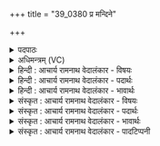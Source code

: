 +++
title = "39_0380 प्र मन्दिने"

+++
<details><summary>पदपाठः</summary>

प्रं꣢। म꣣न्दि꣡ने꣢। पि꣣तुम꣢त्। अ꣣र्चत। व꣡चः꣢꣯। यः। कृ꣣ष्ण꣡ग꣢र्भाः। कृ꣣ष्ण꣢। ग꣣र्भाः। निर꣡ह꣢न्। निः꣣। अ꣡ह꣢꣯न्। ऋ꣣जि꣡श्व꣢ना। अ꣣वस्य꣡वः꣢। वृ꣡ष꣢꣯णम्। व꣡ज्र꣢꣯दक्षिणम्। व꣡ज्र꣢꣯। द꣣क्षिणम्। मरु꣡त्व꣢न्तम्। स꣣ख्या꣡य꣢। स꣣। ख्या꣡य꣢꣯। हु꣣वेमहि। ३८०।
</details>

<details><summary>अधिमन्त्रम् (VC)</summary>

- इन्द्रः
- कुत्स आङ्गिरसः
- जगती
- निषादः
- ऐन्द्रं काण्डम्
</details>

<details><summary>हिन्दी : आचार्य रामनाथ वेदालंकार - विषयः</summary>

अगले मन्त्र में परमात्मा और आचार्य के गुण-कर्मों का वर्णन किया गया है।
</details>

<details><summary>हिन्दी : आचार्य रामनाथ वेदालंकार - पदार्थः</summary>

पदार्थान्वयभाषाः -  प्रथम—परमात्मा के पक्ष में। हे मनुष्यो ! तुम (मन्दिने) आनन्दयुक्त तथा आनन्दप्रदाता इन्द्र जगदीश्वर के लिए (पितुमत्) श्रद्धारूप रस से युक्त (वचः) स्तुतिवचन को (प्र अर्चत) प्रेरित करो, (यः) जो जगदीश्वर (ऋजिश्वना) सीधी जानेवाली किरणों से युक्त सूर्य के द्वारा (कृष्णगर्भाः) अन्धकारपूर्ण रात्रियों को (निरहन्) नष्ट करता है। आओ, (अवस्यवः) रक्षा की कामनावाले हम-तुम (वृषणम्) बादल से वर्षा करनेवाले अथवा सुखों के वर्षक, (वज्रदक्षिणम्) न्यायदण्ड जिसके प्रताप को बढ़ानेवाला है ऐसे, (मरुत्वन्तम्) प्रशस्त प्राणोंवाले इन्द्र जगदीश्वर को (सख्याय) मित्रता के लिए (हुवेमहि) पुकारें ॥ द्वितीय—गुरु-शिष्य के पक्ष में। हे सहपाठियो ! तुम (मन्दिने) आनन्ददाता तथा विद्या के ऐश्वर्य से युक्त आचार्य के लिए (पितुमत्) उत्कृष्ट अन्न सहित (वचः) आदरपूर्ण प्रियवचन (प्र अर्चत) उच्चारण करो, (यः) जो आचार्य (ऋजिश्वना) सरल शिक्षापद्धति से (कृष्णगर्भाः) काला अज्ञान जिनके गर्भ में है, ऐसी अविद्या-रात्रियों को (निरहन्) नष्ट करता है। (अवस्यवः)विद्या की तृप्ति को चाहनेवाले हम-तुम (वृषणम्) सद्गुणों की वर्षा करनेवाले, (वज्रदक्षिणम्) कुपथ से हटानेवाला है विद्यादान जिसका ऐसे, और (मरुत्वन्तम्) विद्यायज्ञ के ऋत्विज् प्रशस्त विद्वान् अध्यापक जिसके पास हैं, ऐसे आचार्य को (सख्याय) मैत्री के लिए (हुवेमहि) स्वीकार करें ॥११॥ इस मन्त्र में श्लेष अलङ्कार है ॥११॥
</details>

<details><summary>हिन्दी : आचार्य रामनाथ वेदालंकार - भावार्थः</summary>

भावार्थभाषाः -  अहो, परमेश्वर हमारे प्रति कैसी मित्रता का निर्वाह करता है ! सर्वत्र व्याप्त हुई रात्रि के अन्धकार को निवारण करने और वर्षा करने में क्या हम जैसों का सामर्थ्य हो सकता है? वही हमारे उपकार के लिए इस प्रकार के विविध कर्मों को विना हमसे कोई शुल्क लिये कर रहा है। गुरु का भी हमारे प्रति कैसा महान् उपकार है, जो समस्त अविद्या-रात्रि को हटाकर ज्ञान की वर्षा से हमारी अन्तःकरण की भूमि को सरस करता है। इसलिए परमेश्वर और गुरु का हमें सर्वात्मना पूजन और सत्कार करना चाहिए ॥११॥ इस मन्त्र पर भरतस्वामी ने यह इतिहास लिखा है कि यह गर्भस्राविणी उपनिषद् है। कृष्ण नाम का एक असुर था, उस कृष्ण से गर्भवती हुई उसकी भार्याओं को इन्द्र ने गर्भ नष्ट करने के लिए मार डाला था। ऋजिश्वा नामक राजर्षि कृष्णासुर का शत्रु था, उसके हितार्थ ही इन्द्र ने कृष्णासुर का भी वध कर दिया और उसके पुत्र भी उत्पन्न न हों, इस हेतु से उसकी गर्भवती भार्याओं का भी वध कर दिया। सायण ने भी अपने भाष्य में ऐसा ही इतिहास लिखा है। किन्तु यह कल्पना का विलासमात्र है, इसमें वास्तविकता कुछ नहीं है। सत्यव्रत सामश्रमी ने सायण की व्याख्या को अरुचिकर मानते हुए टिप्पणी दी है कि—यहाँ विवरणकार का व्याख्यान अधिक उत्कृष्ट है, जिसने आधिदैविक अर्थ करते हुए लिखा है कि ‘कृष्णगर्भाः’ का तात्पर्य है काले मेघ में गर्भरूप से रहनेवाले जल, जिन्हें इन्द्र उनमें से निकालकर बरसा देता है। ‘निरहन्’ में हन् धातु अन्तर्णीतण्यर्थ है, जिसका अर्थ निकालना या नीचे गिरा देना है’’ ॥ इस दशति में इन्द्र की महिमा वर्णित होने, उसके स्तोत्र गाने के लिए प्रेरणा होने, द्यावापृथिवी के भी उसी के धर्म से धृत होने तथा इन्द्र नाम से राजा के भी कर्तव्य का वर्णन होने से इस दशति के विषय की पूर्व दशति के विषय के साथ संगति है ॥ चतुर्थ प्रपाठक में द्वितीय अर्ध की चतुर्थ दशति समाप्त ॥ चतुर्थ अध्याय में तृतीय खण्ड समाप्त ॥
</details>

<details><summary>संस्कृत : आचार्य रामनाथ वेदालंकार - विषयः</summary>

अथ परमात्मन आचार्यस्य च गुणकर्माणि वर्णयति।
</details>

<details><summary>संस्कृत : आचार्य रामनाथ वेदालंकार - पदार्थः</summary>

पदार्थान्वयभाषाः -  प्रथमः—परमात्मपरः। हे जनाः ! यूयम् (मन्दिने) आनन्दिताय आनन्दप्रदाय च इन्द्राय जगदीश्वराय। मदि स्तुतिमोदमदस्वप्नकान्तिगतिषु इति धातोस्ताच्छील्ये णिनिः। (पितुमत्) श्रद्धारूपेण रसेन युक्तम्। ‘तव त्ये पितो रसा रजांस्यनु विष्ठिताः। ऋ० १।१८७।४’ इति श्रुतेः, तत्रैव ‘यत् ते सोम। ऋ० १।१८७।९’ इत्युक्तेश्च पितुर्वै रसमयः सोमः। (वचः) स्तुतिवचनम् (प्र अर्चत) प्रेरयत, (यः) यो जगदीश्वरः (ऋजिश्वना) ऋजयः सरलगामिनः श्वानः किरणा यस्य स ऋजिश्वा सूर्यः तेन (कृष्णगर्भाः) कृष्णं तमः (गर्भे) यासां ताः कृष्णगर्भाः रात्रीः (निरहन्) निर्हन्ति। आगच्छत, (अवस्यवः) रक्षणं कामयमानाः यूयं वयम् च। अवस् शब्दात् आत्मन इच्छार्थे क्यच्, ‘क्याच्छन्दसि। अ० ३।२।१७०’ इति उः प्रत्ययः। (वृषणम्) मेघाद् वृष्टिकर्तारं सुखवर्षकं वा, (वज्रदक्षिणम्) वज्रः न्यायदण्डः दक्षिणः प्रतापवृद्धिकरो यस्य तम्। दक्षतिः समर्द्धयतिकर्मा निरुक्ते १।६। (मरुत्वन्तम्) प्रशस्तप्राणम् इन्द्रं जगदीश्वरम् (सख्याय) सखिभावाय (हुवेमहि) आह्वयेम। ह्वेञ् धातोर्लिङि छान्दसं रूपम्। ‘हुवेम ह्वयेम’ इति निरुक्तम् ११।३१ ॥ अथ द्वितीयः—गुरुशिष्यपरः। हे सहाध्यायिनः ! यूयम् (मन्दिने) मोदप्रदाय इन्द्राय विद्यैश्वर्ययुक्ताय आचार्याय (पितुमत्) उत्कृष्टान्नसहितम्। पितुरित्यन्ननाम, पातेर्वा पिबतेर्वा प्यायतेर्वा। निरु० ९।२४। (वचः) आदरपूर्णं प्रियवचनम् (प्र अर्चत) उच्चारयत, (यः) आचार्यः (ऋजिश्वना२) ऋजुगतियुक्तेन अध्यापनमार्गेण, सरलशिक्षापद्धत्येत्यर्थः। ऋजि ऋजु यथा स्यात्तथा श्वयति गच्छतीति ऋजिश्वा सरलोऽध्यापनमार्गः तेन। (कृष्णगर्भाः) कृष्णम् अज्ञानं गर्भे यासां ताः अविद्यारात्रीः (निरहन्) हिनस्ति। (अवस्यवः) अवः विद्यातृप्तिम् इच्छवः यूयम् वयं च। अव रक्षणगतिकान्तिप्रीतितृप्त्यादिषु, अत्र तृप्त्यर्थे ग्राह्यः। (वृषणम्) सद्गुणवर्षकम्, (वज्रदक्षिणम्३) वज्रा कुपथाद् वर्जनकरी दक्षिणा विद्यादत्तिः यस्य तम्। वज्रः वर्जयतीति सतः। निरु० ३।११। (मरुत्वन्तम्४) प्रशस्ताः मरुतः विद्यायज्ञस्य ऋत्विजः विद्वांसोऽध्यापकाः यस्य तम् इन्द्रम् आचार्यम्। मरुत इति ऋत्विङ्नाम। निघं० ३।१८। (सख्याय) सखित्वाय (हुवेमहि) स्वीकुर्याम। हु दानादनयोः, आदाने चेत्येके ॥११॥५ अत्र श्लेषालङ्कारः ॥११॥
</details>

<details><summary>संस्कृत : आचार्य रामनाथ वेदालंकार - भावार्थः</summary>

भावार्थभाषाः -  अहो, कीदृशं सख्यं परमेश्वरोऽस्मान् प्रति निर्वहति। सर्वत्र व्याप्ताया रात्रेन्धकारनिवारणे वृष्टिकरणे वा किमस्मादृशां सामर्थ्यम् ! स एवास्मदुपकाराय निश्शुल्कमेव तादृशानि विविधानि कर्माणि करोति। गुरोरप्यस्मान् प्रति कीदृशो महानुपकारो यो हि सकलामप्यविद्यानिशां निरस्य ज्ञानवृष्ट्यास्माकमन्तःकरणभूमिं सरसयति। अतः परमेश्वरो गुरुश्चास्माभिः सर्वात्मना पूजनीयः सत्करणीयश्च ॥११॥ अत्र भरतस्वामी इतिहासं प्रदर्शयन्नाह—“एषा गर्भस्राविणी उपनिषत्।....यः इन्द्रः कृष्णगर्भाः कृष्णेन असुरेण आहितगर्भाः कृष्णस्य भार्याः निरहन् निर्जघान, गर्भच्यावनाय। ऋजिश्वना राजर्षिणा हेतुना, तदर्थमित्यर्थः। ऋजिश्वनः शत्रुः कृष्णः। तं कृष्णं हत्वा तस्य सन्तानाभावाय गर्भानपि जघान” इति। सायणोऽपि६ तादृशमेवेतिहासं व्याजहार। तत्तु कल्पनाविलसितमेव, नात्र वस्तुतत्त्वं किञ्चिदित्यध्यवसेयम्। सत्यव्रतसामश्रमिणः सायणीयं व्याख्यानमरुचिकरं मन्यमाना आहुः—“विवरणकारस्य व्याख्यानमुत्कृष्टतरम्। तथाहि—कृष्णगर्भाः कृष्णो मेघः तस्य गर्भभूता आपः निरहन्। हन्तिर्गत्यर्थः अन्तर्णीतण्यर्थश्च द्रष्टव्यः। निर्गमितवान् पातितवानित्यर्थः।” इति ॥ अत्रेन्द्रमहिमवर्णनात्, तत्स्तोत्रं गातुं प्रेरणाद्, द्यावापृथिव्योरपि तद्धर्मधृतत्ववर्णनाद्, इन्द्रनाम्ना नृपतेरपि कर्तव्यवर्णनाच्चैतद्दशत्यर्थस्य पूर्वदशत्यर्थेन संगतिरस्तीति विजानीत ॥ इति चतुर्थे प्रपाठके द्वितीयार्धे चतुर्थी दशतिः ॥ इति चतुर्थेऽध्याये तृतीयः खण्डः ॥
</details>

<details><summary>संस्कृत : आचार्य रामनाथ वेदालंकार - पादटिप्पनी</summary>

टिप्पणी:   १. ऋ० १।१०१।१, ‘हुवेमहि’ इत्यत्र ‘हवामहे’ इति पाठः। २. ऋजवः सरलाः श्वानो वृद्धयो यस्मिन्नध्ययने तेन—इति ऋ० १।१०१।१ भाष्ये द०। ३. वज्रा अविद्याच्छेदिका दक्षिणा यस्मात् तम्—इति तत्रैव द०। ४. प्रशस्ताः मरुतो विद्यावन्तः ऋत्विजोऽध्यापका विद्यन्ते यस्मिंस्तम्—इति तत्रैव द०। ५. ऋग्भाष्ये दयानन्दर्षिर्मन्त्रमेतम् ‘शालाध्यक्षः (अध्यापकः) कीदृशः स्यादिति’ विषये व्याख्यातवान्। ६. तथा हि—“यः इन्द्रः ऋजिश्वना एतत्संज्ञकेन राजर्षिणा सख्या सहितः सन् कृष्णगर्भाः कृष्णो नाम कश्चिदसुरः, तेन निषिक्तगर्भाः तदीया भार्याः निरहन् नितरामवधीत्। कृष्णमसुरञ्च तत्पुत्राणामनुत्पत्त्यर्थं गर्भिणीस्तस्य भार्या अपि अवधीदित्यर्थः”—इति सायणः।
</details>